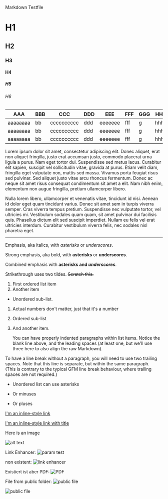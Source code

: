Markdown Testfile

# H1

## H2

### H3

#### H4

##### H5

###### H6

AAA|BBB|CCC|DDD|EEE|FFF|GGG|HHH|III
-|-|-|-|-|-|-|-|-
aaaaaaaa|bb|cccccccccc|ddd|eeeeeee|fff|g|hhhh|iiiiiiiiiiii
aaaaaaaa|bb|cccccccccc|ddd|eeeeeee|fff|g|hhhh|iiiiiiiiiiii
aaaaaaaa|bb|cccccccccc|ddd|eeeeeee|fff|g|hhhh|iiiiiiiiiiii


Lorem ipsum dolor sit amet, consectetur adipiscing elit. Donec aliquet, erat non aliquet fringilla, justo erat accumsan justo, commodo placerat urna ligula a purus. Nam eget tortor dui. Suspendisse sed metus lacus. Curabitur elit sapien, suscipit vel sollicitudin vitae, gravida at purus. Etiam velit diam, fringilla eget vulputate non, mattis sed massa. Vivamus porta feugiat risus sed pulvinar. Sed aliquet justo vitae arcu rhoncus fermentum. Donec ac neque sit amet risus consequat condimentum sit amet a elit. Nam nibh enim, elementum non augue fringilla, pretium ullamcorper libero.

Nulla lorem libero, ullamcorper et venenatis vitae, tincidunt id nisi. Aenean id dolor eget quam tincidunt varius. Donec sit amet sem in turpis viverra semper. Cras viverra tempus pretium. Suspendisse nec vulputate tortor, vel ultricies mi. Vestibulum sodales quam quam, sit amet pulvinar dui facilisis quis. Phasellus dictum elit sed suscipit imperdiet. Nullam eu felis vel erat ultricies interdum. Curabitur vestibulum viverra felis, nec sodales nisl pharetra eget.

----

Emphasis, aka italics, with *asterisks* or *underscores*.

Strong emphasis, aka bold, with **asterisks** or **underscores**.

Combined emphasis with **asterisks and *underscores***.

Strikethrough uses two tildes. ~~Scratch this.~~

1. First ordered list item
2. Another item

* Unordered sub-list.

1. Actual numbers don't matter, just that it's a number
1. Ordered sub-list
4. And another item.

   You can have properly indented paragraphs within list items. Notice the blank line above, and the leading spaces (at least one, but we'll use three here to also align the raw Markdown).

To have a line break without a paragraph, you will need to use two trailing spaces.
Note that this line is separate, but within the same paragraph.  
   (This is contrary to the typical GFM line break behaviour, where trailing spaces are not required.)

* Unordered list can use asterisks

- Or minuses

+ Or pluses

[I'm an inline-style link](http://www.webtrees.net/)

[I'm an inline-style link with title](http://www.webtrees.net/ "webtrees Homepage")

Here is an image

![alt text](https://dev.webtrees.net/demo-stable/public/apple-touch-icon.png "webtrees")

Link Enhancer:
![param test](#cname=test&id=@M968@)

non existent:
![link enhancer](#@id=@M001@)

Existiert ist aber PDF:
![PDF](#@id=@M42@)

File from public folder:
![public file](#@public=DonaldDuck.jpg&h=200 "Title")

![public file](#@public=../apple-touch-icon.png&h=200 "outside the public folder")

